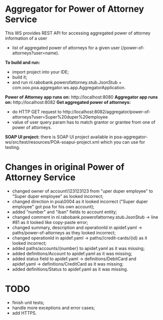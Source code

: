 # Aggregator for Power of Attorney Service
This WS provides REST API for accessing aggregated power of attorney information of a user
  - list of aggregated power of attorneys for a given user (/power-of-attorneys?user=name).

**To build and run:**
  - import project into your IDE;
  - build it;
  - and run nl.rabobank.powerofattorney.stub.JsonStub + com.ooo.poa.aggregator.ws.app.AggregatorApplication.

**Power of Attorney app runs on:** http://localhost:8080
**Aggregator app runs on:** http://localhost:8082
**Get aggregated power of attorneys:**
  - do HTTP GET request to http://localhost:8082/aggregator/power-of-attorneys?user=Super%20duper%20employee
  - value of user query param has to match grantor or grantee from one of power of attorneys.

**SOAP UI project:**
  there is SOAP UI project available in poa-aggregator-ws/src/test/resources/POA-soapui-project.xml
  which you can use for testing.

# Changes in original Power of Attorney Service
  - changed owner of account\123123123 from "uper duper employee" to "Super duper employee" as looked incorrect;
  - changed direction in poa\0004 as it looked incorrect ("Super duper employee" got poa for his own account);
  - added "number" and "iban" fields to account entity;
  - changed comment in nl.rabobank.powerofattorney.stub.JsonStub -> line #81 as it looked like copy-paste error;
  - changed summary, description and operationId in apidef.yaml -> paths/power-of-attorneys as they looked incorrect;
  - changed operationId in apidef.yaml -> paths//credit-cards/{id} as it looked incorrect;
  - added paths/accounts/{number} to apidef.yaml as it was missing;
  - added definitions/Account to apidef.yaml as it was missing;
  - added status field to apidef.yaml -> definitions/DebitCard and apidef.yaml -> definitions/CreditCard as it was missing;
  - added definitions/Status to apidef.yaml as it was missing.
 
# TODO
  - finish unit tests;
  - handle more exceptions and error cases;
  - add HTTPS.